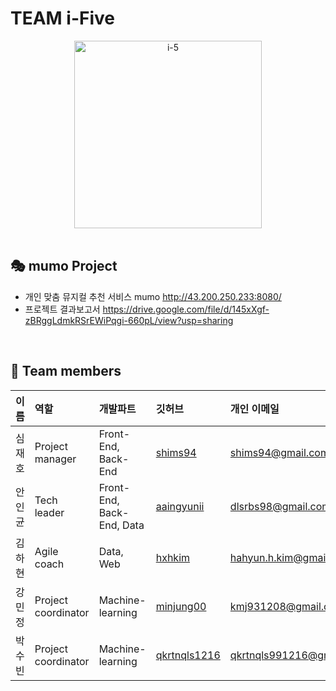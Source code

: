 # TEAM i-Five 

<div align="center">
  <img src="https://github.com/team-i-Five/team-i-Five/assets/31847834/c018dd49-7e8d-4156-9274-d2043fa1694b" alt="i-5" width="300" height="300">
</div>

</br>

## 🎭 mumo Project

- 개인 맞춤 뮤지컬 추천 서비스 mumo http://43.200.250.233:8080/
- 프로젝트 결과보고서 https://drive.google.com/file/d/145xXgf-zBRggLdmkRSrEWiPqgi-660pL/view?usp=sharing

</br>

## 👐 Team members 

|이름|역할|개발파트|깃허브|개인 이메일|
|---|:---|:---|:---|:---|
|심재호|Project manager|Front-End, Back-End|[shims94](https://github.com/shims94)|shims94@gmail.com|
|안인균|Tech leader|Front-End, Back-End, Data|[aaingyunii](https://github.com/aaingyunii)|dlsrbs98@gmail.com|
|김하현|Agile coach|Data, Web|[hxhkim](https://github.com/hxhkim)|hahyun.h.kim@gmail.com|
|강민정|Project coordinator|Machine-learning|[minjung00](https://github.com/minjung00)|kmj931208@gmail.com|
|박수빈|Project coordinator|Machine-learning|[qkrtnqls1216](https://github.com/qkrtnqls1216)|qkrtnqls991216@gmail.com|
